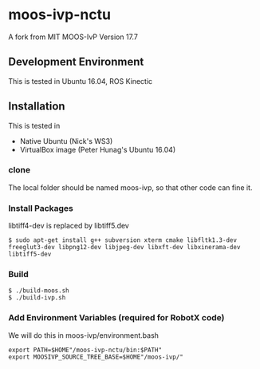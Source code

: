 # moos-ivp-nctu
A fork from MIT MOOS-IvP Version 17.7

## Development Environment

This is tested in Ubuntu 16.04, ROS Kinectic

## Installation

This is tested in 
* Native Ubuntu (Nick's WS3)
* VirtualBox image (Peter Hunag's Ubuntu 16.04)

### clone
The local folder should be named moos-ivp, so that other code can fine it.

### Install Packages
libtiff4-dev is replaced by libtiff5.dev

```
$ sudo apt-get install g++ subversion xterm cmake libfltk1.3-dev freeglut3-dev libpng12-dev libjpeg-dev libxft-dev libxinerama-dev libtiff5-dev
```

### Build
```
$ ./build-moos.sh
$ ./build-ivp.sh
```

### Add Environment Variables (required for RobotX code)

We will do this in moos-ivp/environment.bash

```
export PATH=$HOME"/moos-ivp-nctu/bin:$PATH"
export MOOSIVP_SOURCE_TREE_BASE=$HOME"/moos-ivp/"
```




## 
